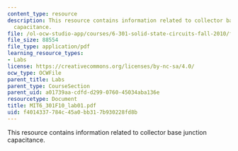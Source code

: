 ```yaml
---
content_type: resource
description: This resource contains information related to collector base junction
  capacitance.
file: /ol-ocw-studio-app/courses/6-301-solid-state-circuits-fall-2010/f4014337784c45a0bb317b930228fd8b_MIT6_301F10_lab01.pdf
file_size: 88554
file_type: application/pdf
learning_resource_types:
- Labs
license: https://creativecommons.org/licenses/by-nc-sa/4.0/
ocw_type: OCWFile
parent_title: Labs
parent_type: CourseSection
parent_uid: a01739aa-cdfd-d299-0760-45034aba136e
resourcetype: Document
title: MIT6_301F10_lab01.pdf
uid: f4014337-784c-45a0-bb31-7b930228fd8b
---
```

This resource contains information related to collector base junction capacitance.